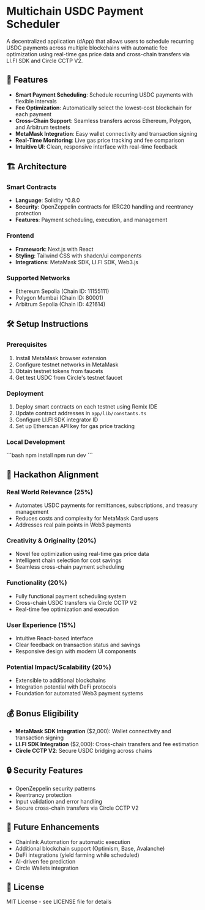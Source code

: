 # Multichain USDC Payment Scheduler

A decentralized application (dApp) that allows users to schedule recurring USDC payments across multiple blockchains with automatic fee optimization using real-time gas price data and cross-chain transfers via LI.FI SDK and Circle CCTP V2.

## 🚀 Features

- **Smart Payment Scheduling**: Schedule recurring USDC payments with flexible intervals
- **Fee Optimization**: Automatically select the lowest-cost blockchain for each payment
- **Cross-Chain Support**: Seamless transfers across Ethereum, Polygon, and Arbitrum testnets
- **MetaMask Integration**: Easy wallet connectivity and transaction signing
- **Real-Time Monitoring**: Live gas price tracking and fee comparison
- **Intuitive UI**: Clean, responsive interface with real-time feedback

## 🏗️ Architecture

### Smart Contracts
- **Language**: Solidity ^0.8.0
- **Security**: OpenZeppelin contracts for IERC20 handling and reentrancy protection
- **Features**: Payment scheduling, execution, and management

### Frontend
- **Framework**: Next.js with React
- **Styling**: Tailwind CSS with shadcn/ui components
- **Integrations**: MetaMask SDK, LI.FI SDK, Web3.js

### Supported Networks
- Ethereum Sepolia (Chain ID: 11155111)
- Polygon Mumbai (Chain ID: 80001)
- Arbitrum Sepolia (Chain ID: 421614)

## 🛠️ Setup Instructions

### Prerequisites
1. Install MetaMask browser extension
2. Configure testnet networks in MetaMask
3. Obtain testnet tokens from faucets
4. Get test USDC from Circle's testnet faucet

### Deployment
1. Deploy smart contracts on each testnet using Remix IDE
2. Update contract addresses in `app/lib/constants.ts`
3. Configure LI.FI SDK integrator ID
4. Set up Etherscan API key for gas price tracking

### Local Development
\`\`\`bash
npm install
npm run dev
\`\`\`

## 🎯 Hackathon Alignment

### Real World Relevance (25%)
- Automates USDC payments for remittances, subscriptions, and treasury management
- Reduces costs and complexity for MetaMask Card users
- Addresses real pain points in Web3 payments

### Creativity & Originality (20%)
- Novel fee optimization using real-time gas price data
- Intelligent chain selection for cost savings
- Seamless cross-chain payment scheduling

### Functionality (20%)
- Fully functional payment scheduling system
- Cross-chain USDC transfers via Circle CCTP V2
- Real-time fee optimization and execution

### User Experience (15%)
- Intuitive React-based interface
- Clear feedback on transaction status and savings
- Responsive design with modern UI components

### Potential Impact/Scalability (20%)
- Extensible to additional blockchains
- Integration potential with DeFi protocols
- Foundation for automated Web3 payment systems

## 💰 Bonus Eligibility

- **MetaMask SDK Integration** ($2,000): Wallet connectivity and transaction signing
- **LI.FI SDK Integration** ($2,000): Cross-chain transfers and fee estimation
- **Circle CCTP V2**: Secure USDC bridging across chains

## 🔒 Security Features

- OpenZeppelin security patterns
- Reentrancy protection
- Input validation and error handling
- Secure cross-chain transfers via Circle CCTP V2

## 🚀 Future Enhancements

- Chainlink Automation for automatic execution
- Additional blockchain support (Optimism, Base, Avalanche)
- DeFi integrations (yield farming while scheduled)
- AI-driven fee prediction
- Circle Wallets integration

## 📝 License

MIT License - see LICENSE file for details
